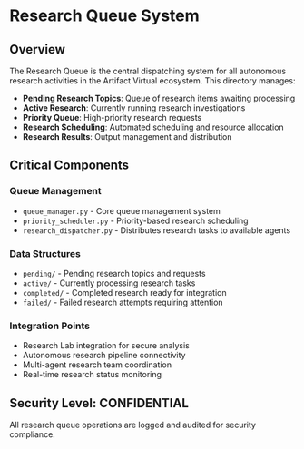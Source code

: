 # Research Queue System

## Overview
The Research Queue is the central dispatching system for all autonomous research activities in the Artifact Virtual ecosystem. This directory manages:

- **Pending Research Topics**: Queue of research items awaiting processing
- **Active Research**: Currently running research investigations  
- **Priority Queue**: High-priority research requests
- **Research Scheduling**: Automated scheduling and resource allocation
- **Research Results**: Output management and distribution

## Critical Components

### Queue Management
- `queue_manager.py` - Core queue management system
- `priority_scheduler.py` - Priority-based research scheduling
- `research_dispatcher.py` - Distributes research tasks to available agents

### Data Structures
- `pending/` - Pending research topics and requests
- `active/` - Currently processing research tasks
- `completed/` - Completed research ready for integration
- `failed/` - Failed research attempts requiring attention

### Integration Points
- Research Lab integration for secure analysis
- Autonomous research pipeline connectivity
- Multi-agent research team coordination
- Real-time research status monitoring

## Security Level: CONFIDENTIAL
All research queue operations are logged and audited for security compliance.
